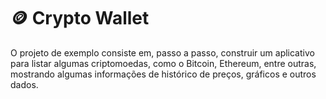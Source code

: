 # 🪙 Crypto Wallet

O projeto de exemplo consiste em, passo a passo, construir um aplicativo para listar algumas criptomoedas, como o Bitcoin, Ethereum, entre outras, mostrando algumas informações de histórico de preços, gráficos e outros dados.

